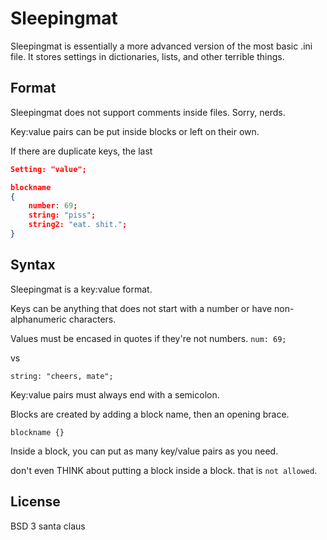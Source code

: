# Sleepingmat
Sleepingmat is essentially a more advanced version of the most basic .ini file.
It stores settings in dictionaries, lists, and other terrible things.

## Format
Sleepingmat does not support comments inside files. Sorry, nerds.

Key:value pairs can be put inside blocks or left on their own.

If there are duplicate keys, the last

```json
Setting: "value";

blockname
{
    number: 69;
    string: "piss";
    string2: "eat. shit.";
}
```

## Syntax

Sleepingmat is a key:value format.

Keys can be anything that does not start with a number or have non-alphanumeric characters.

Values must be encased in quotes if they're not numbers.
`num: 69;`

vs

`string: "cheers, mate";`

Key:value pairs must always end with a semicolon.

Blocks are created by adding a block name, then an opening brace.

`blockname {}`

Inside a block, you can put as many key/value pairs as you need.

don't even THINK about putting a block inside a block. that is `not allowed`.

## License
BSD 3 santa claus